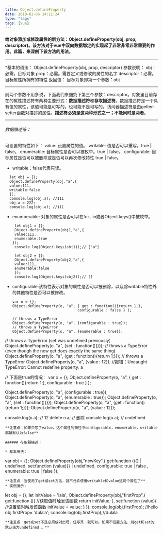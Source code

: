 ```yaml
---
title: Object.defineProperty
date: 2018-02-06 14:11:24
type: "tags"
tags: [Vue]
---
```


#### 给对象添加或修改属性的新方法：Object.defineProperty(obj, prop, descriptor)。该方法对于vue中双向数据绑定的实现起了非常非常非常重要的作用。此篇，来深剖下该方法的用法。

___

*基本的语法：
Object.defineProperty(obj, prop, descriptor) 
参数说明： 
obj：必需。目标对象 
prop：必需。需要定义或修改的属性的名字 
descriptor：必需。目标属性所拥有的特性 
返回值： 
目标对象即第一个参数：obj
___

前两个参数不用多说，下面我们来细究下第三个参数：descriptor。对象里目前存在的属性描述符有两种主要形式：**数据描述符**和**存取描述符**。数据描述符是一个具有值的属性，该值可能是可写的，也可能不是可写的。访问器描述符是由getter-setter函数对描述的属性。**描述符必须是这两种形式之一；不能同时是两者**。

___
###### 数据描述符：
  可设置的特性如下：
   value: 设置属性的值。
   writable: 值是否可以重写。true | false。
   enumerable: 目标属性是否可以被枚举。true | false。
   configurable: 目标属性是否可以被删除或是否可以再次修改特性 true | false。
   * writable：false代表只读。
   ```
     let obj = {};
     Object.defineProperty(obj,"a",{
     value:111,
     writable:false
     });
     console.log(obj.a); //111
     obj.a = 222;
     console.log(obj.a); //111
  ```
* enumberable: 对象的属性是否可以在for...in或者Object.keys()中被枚举。
  ```
   let obj1 = {};
   Object.defineProperty(obj1,"a",{
   value:111,
   enumerable:true
  });
   console.log(Object.keys(obj1));// ["a"]

   let obj2 = {};
   Object.defineProperty(obj2,"a",{
   value:111,
   enumerable:false
   });
   console.log(Object.keys(obj2));// []
  ```
* configurable:该特性表示对象的属性是否可以被删除，以及除writable特性外的其他特性是否可以被修改。

  ```
  var o = {};
  Object.defineProperty(o, "a", { get : function(){return 1;}, 
                                configurable : false } );

  // throws a TypeError
  Object.defineProperty(o, "a", {configurable : true}); 
  // throws a TypeError
  Object.defineProperty(o, "a", {enumerable : true}); 
// throws a TypeError (set was undefined previously)
Object.defineProperty(o, "a", {set : function(){}}); 
// throws a TypeError (even though the new get does exactly the same thing)
Object.defineProperty(o, "a", {get : function(){return 1;}});
// throws a TypeError
Object.defineProperty(o, "a", {value : 12});
//报错：Uncaught TypeError: Cannot redefine property: a

// 下面是true的情况：
var o = {};
Object.defineProperty(o, "a", { get : function(){return 1;}, 
                                configurable : true } );

Object.defineProperty(o, "a", {configurable : true}); 
Object.defineProperty(o, "a", {enumerable : true}); 
Object.defineProperty(o, "a", {set : function(){}}); 
Object.defineProperty(o, "a", {get : function(){return 1;}});
Object.defineProperty(o, "a", {value : 12});

console.log(o.a); // 12
delete o.a; // 删除
console.log(o.a); // undefined

```
**注意点：如果只写了value，这个属性的特性中configurable，enumerable，writable都被默认为false**

###### 存取器描述：

* 基本用法：
```
var obj = {};
Object.defineProperty(obj,"newKey",{ 
get:function (){} | undefined,
set:function (value){} | undefined,
configurable: true | false ,
enumerable: true | false 
});
```
**注意点：当使用了get或set方法，就不允许使用writable和value这两个属性了**
* 实例演示：

  ```
  let obj = {};
  let initValue = 'lala';
  Object.defineProperty(obj,"firstProp",{
  get:function (){ 
  //获取值时触发该函数
  return initValue;
  }, 
  set:function (value){ 
  //设置值时触发该函数
  initValue = value;
  } 
  });
  console.log(obj.firstProp); //hello
  obj.firstProp= 'dulala'; 
  console.log(obj.firstProp);//dulala
  ```
**注意点：get或set不是必须成对出现，任写其一就可以。如果不设置方法，则get和set的默认值为undefined 。**


